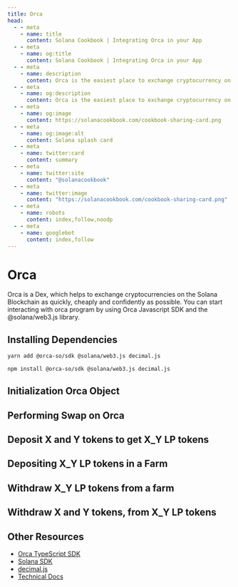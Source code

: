 ```yaml
---
title: Orca
head:
  - - meta
    - name: title
      content: Solana Cookbook | Integrating Orca in your App
  - - meta
    - name: og:title
      content: Solana Cookbook | Integrating Orca in your App
  - - meta
    - name: description
      content: Orca is the easiest place to exchange cryptocurrency on the Solana blockchain. On Orca, you can exchange tokens more cheaply, quickly, and confidently.
  - - meta
    - name: og:description
      content: Orca is the easiest place to exchange cryptocurrency on the Solana blockchain. On Orca, you can exchange tokens more cheaply, quickly, and confidently.
  - - meta
    - name: og:image
      content: https://solanacookbook.com/cookbook-sharing-card.png
  - - meta
    - name: og:image:alt
      content: Solana splash card
  - - meta
    - name: twitter:card
      content: summary
  - - meta
    - name: twitter:site
      content: "@solanacookbook"
  - - meta
    - name: twitter:image
      content: "https://solanacookbook.com/cookbook-sharing-card.png"
  - - meta
    - name: robots
      content: index,follow,noodp
  - - meta
    - name: googlebot
      content: index,follow
---
```


# Orca

Orca is a Dex, which helps to exchange cryptocurrencies on the Solana Blockchain as quickly, cheaply and confidently as possible.
You can start interacting with orca program by using Orca Javascript SDK and the @solana/web3.js library.

## Installing Dependencies

<CodeGroup>
  <CodeGroupItem title="YARN" active>

```bash
yarn add @orca-so/sdk @solana/web3.js decimal.js
```

  </CodeGroupItem>

  <CodeGroupItem title="NPM">

```bash
npm install @orca-so/sdk @solana/web3.js decimal.js
```

  </CodeGroupItem>
</CodeGroup>

## Initialization Orca Object

<SolanaCodeGroup>
  <SolanaCodeGroupItem title="TS" active>

  <template v-slot:default>

@[code](@/code/orca/init/main.en.ts)

  </template>

  <template v-slot:preview>

@[code](@/code/orca/init/main.preview.en.ts)

  </template>

  </SolanaCodeGroupItem>

</SolanaCodeGroup>

## Performing Swap on Orca

## Deposit X and Y tokens to get X_Y LP tokens

## Depositing X_Y LP tokens in a Farm

## Withdraw X_Y LP tokens from a farm

## Withdraw X and Y tokens, from X_Y LP tokens

## Other Resources

- [Orca TypeScript SDK](https://www.npmjs.com/package/@orca-so/sdk)
- [Solana SDK](https://solana-labs.github.io/solana-web3.js/)
- [decimal.js](https://www.npmjs.com/package/decimal.js/v/3.0.0)
- [Technical Docs](https://docs.orca.so/)
